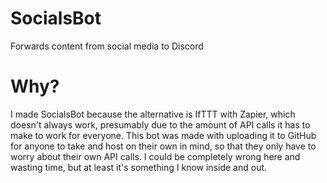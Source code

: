 # SocialsBot
Forwards content from social media to Discord


# Why?
I made SocialsBot because the alternative is IfTTT with Zapier, which doesn't always work, presumably due to the amount of API calls it has to make to work for everyone.  This bot was made with uploading it to GitHub for anyone to take and host on their own in mind, so that they only have to worry about their own API calls.  I could be completely wrong here and wasting time, but at least it's something I know inside and out.